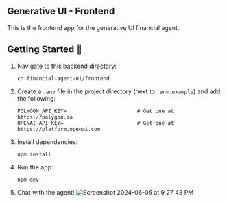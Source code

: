 ## Generative UI - Frontend

This is the frontend app for the generative UI financial agent.

## Getting Started 🚀

1. Navigate to this backend directory:
   
   ```
   cd financial-agent-ui/frontend
   ```

2. Create a `.env` file in the project directory (next to `.env.example`) and add the following:

   ```
   POLYGON_API_KEY=                       # Get one at https://polygon.io
   OPENAI_API_KEY=                        # Get one at https://platform.openai.com
   ```

3. Install dependencies:
   ```
   npm install
   ```

4. Run the app:
    ```
    npm dev
    ```

5. Chat with the agent!
![Screenshot 2024-06-05 at 9 27 43 PM](https://github.com/virattt/financial-agent-ui/assets/901795/4d93823f-d795-4aff-ac9e-93053087bed9)
